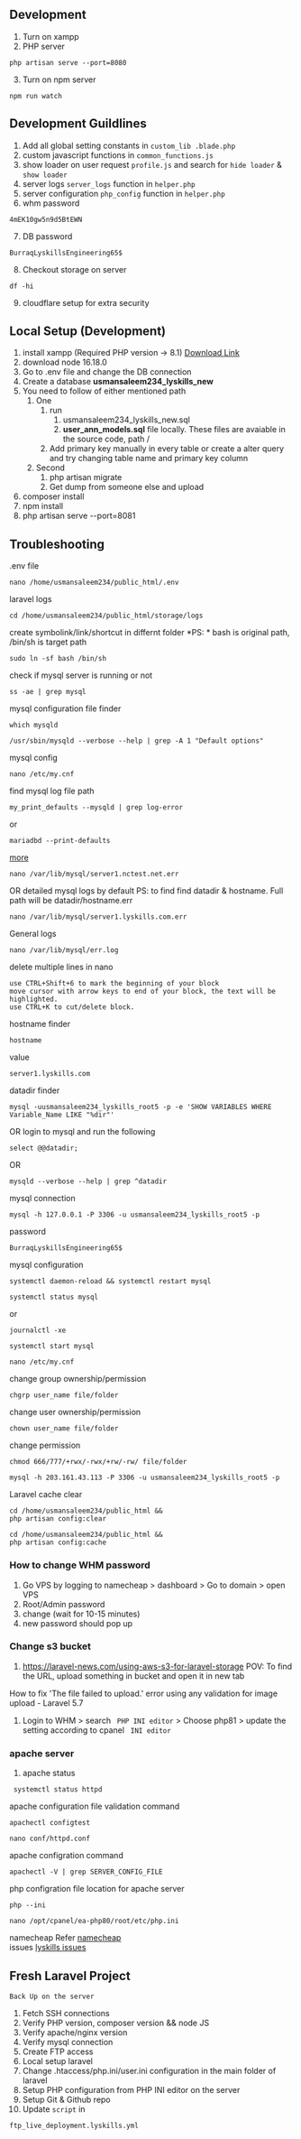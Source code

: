 ## Development
1. Turn on xampp
2. PHP server
```
php artisan serve --port=8080
```
3. Turn on npm server
```
npm run watch
```

## Development Guildlines
1. Add all global setting constants in ```custom_lib .blade.php```
2. custom javascript functions in ```common_functions.js```
3. show loader on user request ```profile.js``` and search for ```hide loader``` & ```show loader```
4. server logs ```server_logs``` function in ```helper.php```
5. server configuration ```php_config``` function in ```helper.php```
6. whm password
```
4mEK10gw5n9d5BtEWN
```
7. DB password
```
BurraqLyskillsEngineering65$
```
8. Checkout storage on server
```
df -hi
```
9. cloudflare setup for extra security

## Local Setup (Development)
1. install xampp (Required PHP version -> 8.1) [Download Link](https://downloadsapachefriends.global.ssl.fastly.net/7.4.30/xampp-windows-x64-7.4.30-1-VC15-installer.exe?from_af=true)
2. download node 16.18.0
2. Go to .env file and change the DB connection
3. Create a database <b>usmansaleem234_lyskills_new</b>
4. You need to follow of either mentioned path
    1. One
        1. run
           1. usmansaleem234_lyskills_new.sql
           2.  <b>user_ann_models.sql</b>
        file locally. These files are avaiable in the source code, path /
        3. Add primary key manually in every table or create a alter query and try changing table name and primary key column
    2. Second
        1. php artisan migrate
        2. Get dump from someone else and upload
5. composer install
6. npm install
7. php artisan serve --port=8081

## Troubleshooting
.env file
```
nano /home/usmansaleem234/public_html/.env
```
laravel logs
```
cd /home/usmansaleem234/public_html/storage/logs
```

create symbolink/link/shortcut in differnt folder
*PS: * bash is original path, /bin/sh is target path
```
sudo ln -sf bash /bin/sh
```

check if mysql server is running or not
```
ss -ae | grep mysql
```

mysql configuration file finder
```
which mysqld
```
```
/usr/sbin/mysqld --verbose --help | grep -A 1 "Default options"
```

mysql config
```
nano /etc/my.cnf
```
find mysql log file path
```
my_print_defaults --mysqld | grep log-error
```

or
```
mariadbd --print-defaults
```
[more](https://mariadb.com/kb/en/error-log/#finding-the-error-log)

```
nano /var/lib/mysql/server1.nctest.net.err
```
OR detailed mysql logs by default PS: to find find datadir & hostname. Full path will be datadir/hostname.err
```
nano /var/lib/mysql/server1.lyskills.com.err
```
General logs
```
nano /var/lib/mysql/err.log
```

delete multiple lines in nano
```
use CTRL+Shift+6 to mark the beginning of your block
move cursor with arrow keys to end of your block, the text will be highlighted.
use CTRL+K to cut/delete block.
```

hostname finder
```
hostname
```
value
```
server1.lyskills.com
```
datadir finder
```
mysql -uusmansaleem234_lyskills_root5 -p -e 'SHOW VARIABLES WHERE Variable_Name LIKE "%dir"'
```
OR login to mysql and run the following
```
select @@datadir;
```
OR
```
mysqld --verbose --help | grep ^datadir
```

mysql connection
```
mysql -h 127.0.0.1 -P 3306 -u usmansaleem234_lyskills_root5 -p
```
password
```
BurraqLyskillsEngineering65$
```

mysql configuration
```
systemctl daemon-reload && systemctl restart mysql
```
```
systemctl status mysql
```
or

```
journalctl -xe
```
```
systemctl start mysql
```

```
nano /etc/my.cnf
```
change group ownership/permission
```
chgrp user_name file/folder
```
change user ownership/permission
```
chown user_name file/folder
```
change permission
```
chmod 666/777/+rwx/-rwx/+rw/-rw/ file/folder
```


```
mysql -h 203.161.43.113 -P 3306 -u usmansaleem234_lyskills_root5 -p
```
Laravel cache clear
```
cd /home/usmansaleem234/public_html &&
php artisan config:clear
```
```
cd /home/usmansaleem234/public_html &&
php artisan config:cache
```


### How to change WHM password
1. Go VPS by logging to namecheap > dashboard > Go to domain > open VPS
2. Root/Admin password
3. change (wait for 10-15 minutes)
4. new password should pop up



### Change s3 bucket
1. https://laravel-news.com/using-aws-s3-for-laravel-storage
POV: To find the URL, upload something in bucket and open it in new tab

How to fix 'The file failed to upload.' error using any validation for image upload - Laravel 5.7 
1. Login to WHM > search ``` PHP INI editor``` > Choose php81 > update the setting according to cpanel ``` INI editor```

### apache server
1. apache status
```
 systemctl status httpd
```
apache configuration file validation command
```
apachectl configtest
```
```
nano conf/httpd.conf
```

apache configration command
```
apachectl -V | grep SERVER_CONFIG_FILE
```

php configration file location for apache server
```
php --ini
```

```
nano /opt/cpanel/ea-php80/root/etc/php.ini

```
namecheap
Refer [namecheap](./namecheap.issues.md)
<br/>
issues [lyskills issues](./issues.server.md)



## Fresh Laravel Project
```Back Up on the server```
1. Fetch SSH connections
2. Verify PHP version, composer version && node JS
3. Verify apache/nginx version
4. Verify mysql connection
5. Create FTP access
6. Local setup laravel
7. Change .htaccess/php.ini/user.ini configuration in the main folder of laravel
8. Setup PHP configuration from PHP INI editor on the server
9. Setup Git & Github repo
10. Update ```script``` in
```
ftp_live_deployment.lyskills.yml
```